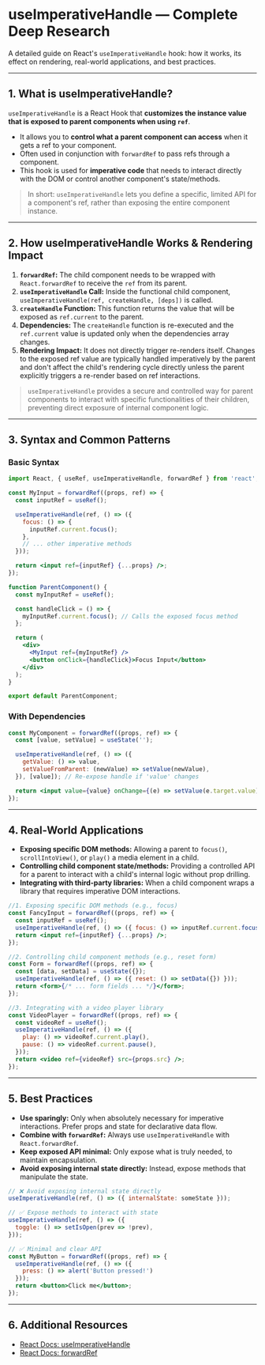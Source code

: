 # useImperativeHandle — Complete Deep Research

A detailed guide on React's `useImperativeHandle` hook: how it works, its effect on rendering, real-world applications, and best practices.

---

## 1. What is useImperativeHandle?

`useImperativeHandle` is a React Hook that **customizes the instance value that is exposed to parent components when using `ref`**.

- It allows you to **control what a parent component can access** when it gets a ref to your component.
- Often used in conjunction with `forwardRef` to pass refs through a component.
- This hook is used for **imperative code** that needs to interact directly with the DOM or control another component's state/methods.

> In short: `useImperativeHandle` lets you define a specific, limited API for a component's ref, rather than exposing the entire component instance.

---

## 2. How useImperativeHandle Works & Rendering Impact

1. **`forwardRef`:** The child component needs to be wrapped with `React.forwardRef` to receive the `ref` from its parent.
2. **`useImperativeHandle` Call:** Inside the functional child component, `useImperativeHandle(ref, createHandle, [deps])` is called.
3. **`createHandle` Function:** This function returns the value that will be exposed as `ref.current` to the parent.
4. **Dependencies:** The `createHandle` function is re-executed and the `ref.current` value is updated only when the dependencies array changes.
5. **Rendering Impact:** It does not directly trigger re-renders itself. Changes to the exposed ref value are typically handled imperatively by the parent and don't affect the child's rendering cycle directly unless the parent explicitly triggers a re-render based on ref interactions.

> `useImperativeHandle` provides a secure and controlled way for parent components to interact with specific functionalities of their children, preventing direct exposure of internal component logic.

---

## 3. Syntax and Common Patterns

### Basic Syntax

```jsx
import React, { useRef, useImperativeHandle, forwardRef } from 'react';

const MyInput = forwardRef((props, ref) => {
  const inputRef = useRef();

  useImperativeHandle(ref, () => ({
    focus: () => {
      inputRef.current.focus();
    },
    // ... other imperative methods
  }));

  return <input ref={inputRef} {...props} />;
});

function ParentComponent() {
  const myInputRef = useRef();

  const handleClick = () => {
    myInputRef.current.focus(); // Calls the exposed focus method
  };

  return (
    <div>
      <MyInput ref={myInputRef} />
      <button onClick={handleClick}>Focus Input</button>
    </div>
  );
}

export default ParentComponent;
```

### With Dependencies

```jsx
const MyComponent = forwardRef((props, ref) => {
  const [value, setValue] = useState('');

  useImperativeHandle(ref, () => ({
    getValue: () => value,
    setValueFromParent: (newValue) => setValue(newValue),
  }), [value]); // Re-expose handle if 'value' changes

  return <input value={value} onChange={(e) => setValue(e.target.value)} />;
});
```

---

## 4. Real-World Applications

- **Exposing specific DOM methods:** Allowing a parent to `focus()`, `scrollIntoView()`, or `play()` a media element in a child.
- **Controlling child component state/methods:** Providing a controlled API for a parent to interact with a child's internal logic without prop drilling.
- **Integrating with third-party libraries:** When a child component wraps a library that requires imperative DOM interactions.

```jsx
//1. Exposing specific DOM methods (e.g., focus)
const FancyInput = forwardRef((props, ref) => {
  const inputRef = useRef();
  useImperativeHandle(ref, () => ({ focus: () => inputRef.current.focus() }));
  return <input ref={inputRef} {...props} />;
});

//2. Controlling child component methods (e.g., reset form)
const Form = forwardRef((props, ref) => {
  const [data, setData] = useState({});
  useImperativeHandle(ref, () => ({ reset: () => setData({}) }));
  return <form>{/* ... form fields ... */}</form>;
});

//3. Integrating with a video player library
const VideoPlayer = forwardRef((props, ref) => {
  const videoRef = useRef();
  useImperativeHandle(ref, () => ({
    play: () => videoRef.current.play(),
    pause: () => videoRef.current.pause(),
  }));
  return <video ref={videoRef} src={props.src} />;
});
```

---

## 5. Best Practices

- **Use sparingly:** Only when absolutely necessary for imperative interactions. Prefer props and state for declarative data flow.
- **Combine with `forwardRef`:** Always use `useImperativeHandle` with `React.forwardRef`.
- **Keep exposed API minimal:** Only expose what is truly needed, to maintain encapsulation.
- **Avoid exposing internal state directly:** Instead, expose methods that manipulate the state.

```jsx
// ❌ Avoid exposing internal state directly
useImperativeHandle(ref, () => ({ internalState: someState }));

// ✅ Expose methods to interact with state
useImperativeHandle(ref, () => ({
  toggle: () => setIsOpen(prev => !prev),
}));

// ✅ Minimal and clear API
const MyButton = forwardRef((props, ref) => {
  useImperativeHandle(ref, () => ({
    press: () => alert('Button pressed!')
  }));
  return <button>Click me</button>;
});
```

---

## 6. Additional Resources

- [React Docs: useImperativeHandle](https://react.dev/reference/react/useImperativeHandle)
- [React Docs: forwardRef](https://react.dev/reference/react/forwardRef)

